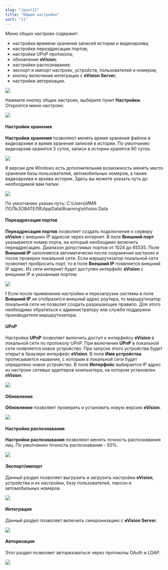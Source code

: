 ```yaml
---
slug: "/post11"
title: "Общие настройки"
sort: "11"
---
```


Меню общих настроек содержит:
 - настройки времени хранения записей истории и видеоархива; 
 - настройки переадресации портов;
 - настройки UPnP протокола; 
 - обновление **eVision**;
 - настройки распознавания; 
 - экспорт и импорт настроек, устройств, пользователей и номеров;
 - кнопку включения интеграции с **eVision Server**;
 - настройки авторизации.

![](images/Screenshot_150.png)

Нажмите кнопку общих настроек, выберите пункт **Настройки**. Откроется меню настроек: 

![](images/1.png)

#### Настройки хранения

**Настройки хранения** позволяют менять время хранения файлов в видеоархиве и время хранения записей в истории. По умолчанию видеоархив хранится 3 суток, записи в истории хранятся 90 суток.

![](images/Screenshot_180.png)

В версии для Windows есть дополнительная возможность менять место хранения базы пользователей, автомобильных номеров, а также видеоархива и архива истории. Здесь вы можете указать путь до необходимой вам папки:  

![](images/Screenshot_157.png)

По умолчанию указан путь: C:\Users\ИМЯ ПОЛЬЗОВАТЕЛЯ\AppData\Roaming\eVision Data

#### Переадресация портов

**Переадресация портов** позволяет создать подключение к серверу **eVision** с внешних IP адресов через интернет. В поле **Внешний порт** указывается номер порта, на который необходимо включить переадресацию. Диапазон допустимых портов от 1024 до 65535. Поле **Внешний IP** заполняется автоматически после сохранения настроек и после проверки локальной сети. Если маршрутизатор локальной сети позволяет пробросить порт, то в поле **Внешний IP** появляется внешний IP адрес. Из сети интернет будет доступен интерфейс **eVision** с внешним IP и указанным портом.

![](images/Screenshot_162.png)

**!** Если после применения настройки и перезагрузки системы в поле **Внешний IP** не отобразится внешний адрес роутера, то маршрутизатор локальной сети не позволит создать разрешающее правило. Для этого необходимо обратиться к администратору или службе поддержки производителя маршрутизатора.

#### UPnP
Настройка **UPnP** позволяет включить доступ к интерфейсу **eVision** в локальной сети по протоколу UPnP. При включении **UPnP** в локальной сети появляется новое устройство. При запуске этого устройства будет открыт в браузере интерфейс **eVision**. В поле **Имя устройства** прописывается название, с которым в локальной сети будет определено новое устройство. В поле **Интерфейс** выбирается IP адрес из настроек сетевых адаптеров компьютера, на котором установлен **eVision**.

![](images/Screenshot_163.png)

#### Обновление

**Обновление** позволяет проверить и установить новую версию **eVision**.

![](images/Обновление.png)

#### Настройки распознавания

**Настройки распознавания** позволяют менять точность распознавания лиц. По умолчанию точность распознавания - 50%. 

![](images/Screenshot_164.png)

#### Экспорт/импорт
Данный раздел позволяет выгрузить и загрузить настройки **eVision**, устройства и их настройки, базу пользователей, персон и автомобильных номеров.

![](images/Screenshot_165.png)

#### Интеграция
Данный раздел позволяет включить синхронизацию с **eVision Server**.

![](images/Интеграция.png)

#### Авторизация
Этот раздел позволяет авторизоваться через протоколы OAuth и LDAP.

![](images/Авторизация.png)